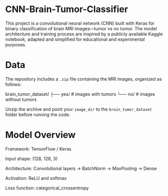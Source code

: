 # CNN-Brain-Tumor-Classifier
This project is a convolutional neural network (CNN) built with Keras for binary classification of brain MRI images—tumor vs no tumor. The model architecture and training process are inspired by a publicly available Kaggle notebook, adapted and simplified for educational and experimental purposes.

# Data

The repository includes a `.zip` file containing the MRI images, organized as follows:

brain_tumor_dataset/
├── yes/ # images with tumors
└── no/ # images without tumors

Unzip the archive and point your `image_dir` to the `brain_tumor_dataset` folder before running the code.

# Model Overview
Framework: TensorFlow / Keras

Input shape: (128, 128, 3)

Architecture: Convolutional layers → BatchNorm → MaxPooling → Dense

Activation: ReLU and softmax

Loss function: categorical_crossentropy
